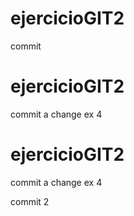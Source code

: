 # ejercicioGIT2

commit
# ejercicioGIT2

commit a change ex 4
# ejercicioGIT2

commit a change ex 4


commit 2
